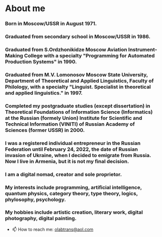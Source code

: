 # About me
### Born in Moscow/USSR in August 1971.
### Graduated from secondary school in Moscow/USSR in 1986.
### Graduated from S.Ordzhonikidze Moscow Aviation Instrument-Making College with a specialty "Programming for Automated Production Systems" in 1990.
### Graduated from M.V. Lomonosov Moscow State University, Department of Theoretical and Applied Linguistics, Faculty of Philology, with a specialty "Linguist. Specialist in theoretical and applied linguistics." in 1997.
### Completed my postgraduate studies (except dissertation) in Theoretical Foundations of Information Science (Informatics) at the Russian (formely Union) Institute for Scientific and Technical Information (VINITI) of Russian Academy of Sciences (former USSR) in 2000.

### I was a registered individual entrepreneur in the Russian Federation until February 24, 2022, the date of Russian invasion of Ukraine, when I decided to emigrate from Russia. Now I live in Armenia, but it is not my final decision.

### I am a digital nomad, creator and sole proprietor. 

### My interests include programming, artificial intelligence, quantum physics, category theory, type theory, logics, phylosophy, psychology.

### My hobbies include artistic creation, literary work, digital photography, digital painting.

- 📫 How to reach me: olabtrans@aol.com
  
<!--
**OlgAbak/OlgAbak** is a ✨ _special_ ✨ repository because its `README.md` (this file) appears on your GitHub profile.

Here are some ideas to get you started:

- 🔭 I’m currently working on ...
- 🌱 I’m currently learning 
- 👯 I’m looking to collaborate on ...
- 🤔 I’m looking for help with ...
- 💬 Ask me about ...

- 😄 Pronouns: ...

-->
